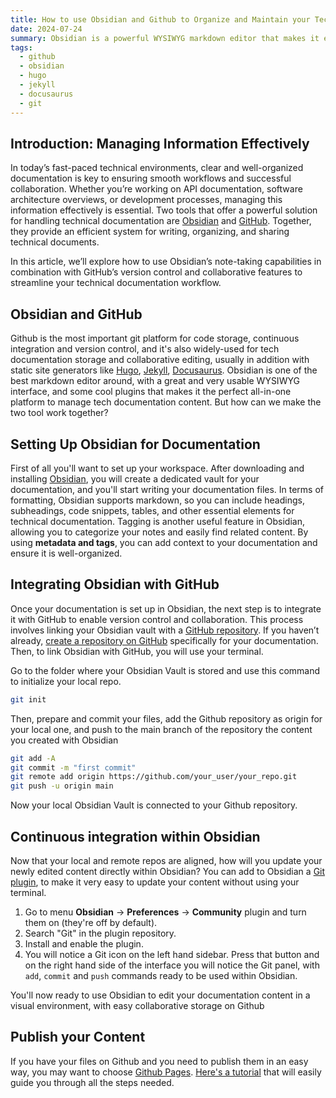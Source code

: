 ```yaml
---
title: How to use Obsidian and Github to Organize and Maintain your Tech Documentation
date: 2024-07-24
summary: Obsidian is a powerful WYSIWYG markdown editor that makes it easy to write and organize your content. Paring it with Github is the perfect solution to develop and maintain technical documentation.
tags:
  - github
  - obsidian
  - hugo
  - jekyll
  - docusaurus
  - git
---
```

## Introduction: Managing Information Effectively

In today’s fast-paced technical environments, clear and well-organized documentation is key to ensuring smooth workflows and successful collaboration. Whether you’re working on API documentation, software architecture overviews, or development processes, managing this information effectively is essential. Two tools that offer a powerful solution for handling technical documentation are [Obsidian](https://obsidian.md/) and [GitHub](https://github.com/). Together, they provide an efficient system for writing, organizing, and sharing technical documents.

In this article, we’ll explore how to use Obsidian’s note-taking capabilities in combination with GitHub’s version control and collaborative features to streamline your technical documentation workflow.

## Obsidian and GitHub

Github is the most important git platform for code storage, continuous integration and version control, and it's also widely-used for tech documentation storage and collaborative editing, usually in addition with static site generators like [Hugo](https://gohugo.io), [Jekyll](https://jekyllrb.com/), [Docusaurus](https://docusaurus.io/). Obsidian is one of the best markdown editor around, with a great and very usable WYSIWYG interface, and some cool plugins that makes it the perfect all-in-one platform to manage tech documentation content. But how can we make the two tool work together?

## Setting Up Obsidian for Documentation

First of all you'll want to set up your workspace. After downloading and installing [Obsidian](https://obsidian.md/), you will create a dedicated vault for your documentation, and you'll start writing your documentation files. In terms of formatting, Obsidian supports markdown, so you can include headings, subheadings, code snippets, tables, and other essential elements for technical documentation. Tagging is another useful feature in Obsidian, allowing you to categorize your notes and easily find related content. By using **metadata and tags**, you can add context to your documentation and ensure it is well-organized.

## Integrating Obsidian with GitHub

Once your documentation is set up in Obsidian, the next step is to integrate it with GitHub to enable version control and collaboration. This process involves linking your Obsidian vault with a [GitHub repository](https://docs.github.com/en/get-started/quickstart/create-a-repo). If you haven’t already, [create a repository on GitHub](https://github.com/new) specifically for your documentation. 
Then, to link Obsidian with GitHub, you will use your terminal. 

Go to the folder where your Obsidian Vault is stored and use this command to initialize your local repo.

```bash
git init
```

Then, prepare and commit your files, add the Github repository as origin for your local one, and push to the main branch of the repository the content you created with Obsidian 

```bash
git add -A
git commit -m "first commit"
git remote add origin https://github.com/your_user/your_repo.git
git push -u origin main
```

Now your local Obsidian Vault is connected to your Github repository.
## Continuous integration within Obsidian

Now that your local and remote repos are aligned, how will you update your newly edited content directly within Obsidian? You can add to Obsidian a [Git plugin](https://github.com/Vinzent03/obsidian-git), to make it very easy to update your content without using your terminal.
1. Go to menu **Obsidian** → **Preferences** → **Community** plugin and turn them on (they're off by default).
2. Search "Git" in the plugin repository.
3. Install and enable the plugin.
4. You will notice a Git icon on the left hand sidebar. Press that button and on the right hand side of the interface you will notice the Git panel, with ```add```, ```commit``` and ```push``` commands ready to be used within Obsidian. 

You'll now ready to use Obsidian to edit your documentation content in a visual environment, with easy collaborative storage on Github
## Publish your Content

If you have your files on Github and you need to publish them in an easy way, you may want to choose [Github Pages](https://pages.github.com/). [Here's a tutorial](https://docs.github.com/en/pages/getting-started-with-github-pages/creating-a-github-pages-site#creating-your-site) that will easily guide you through all the steps needed.

